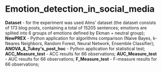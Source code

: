 # Emotion_detection_in_social_media
**Dataset** - for the experiment was used Alms' dataset (the dataset consists of 173 blog posts, containing a total of 15205 sentences; emotions are splited into 6 groups of emotions defined by Ekman + neutral group);
**NewPREX** - Python application for algorithms comparison (Naive Bayes, k-Neares Neighbors, Random Forest, Neural Network, Ensemble Classifier);
**ANOVA_&_Tukey's_post_hoc** - Python application for statistical test;
**ACC_Measure_test** - ACC results for 66 observations;
**AUC_Measure_test** - AUC results for 66 observations;
**F_Measure_test** - F-measure results for 66 observations;


